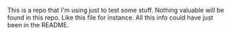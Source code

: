This is a repo that I'm using just to test some stuff. Nothing valuable will be found in this repo. Like this file for instance. All this info could have just been in the README.
